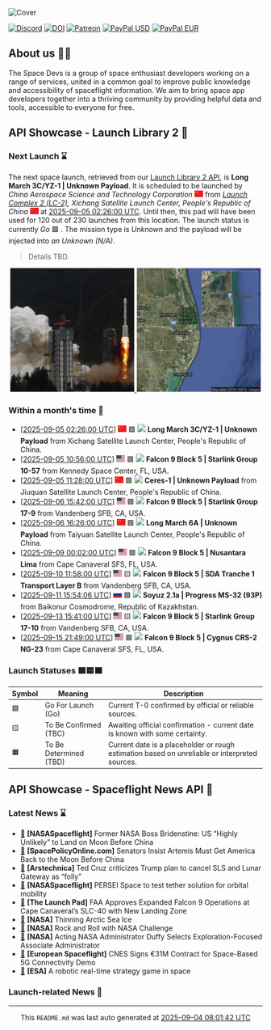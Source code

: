 ![Cover](https://raw.githubusercontent.com/TheSpaceDevs/Tutorials/main/assets/tsd_cover.png)


[![Discord](https://img.shields.io/badge/Discord-%237289DA.svg?style=for-the-badge&logo=discord&logoColor=white)](https://discord.gg/p7ntkNA)
[![DOI](https://img.shields.io/badge/DOI-10.5281/zenodo.15277896-blue.svg?style=for-the-badge)](https://doi.org/10.5281/zenodo.15277896)
[![Patreon](https://img.shields.io/badge/Patreon-F96854?style=for-the-badge&logo=patreon&logoColor=white)](https://www.patreon.com/TheSpaceDevs)
[![PayPal USD](https://img.shields.io/badge/PayPal-00457C?style=for-the-badge&logo=paypal&logoColor=white&label=USD)](https://www.paypal.com/donate/?hosted_button_id=UCPX4EL6E9JFA)
[![PayPal EUR](https://img.shields.io/badge/PayPal-00457C?style=for-the-badge&logo=paypal&logoColor=white&label=EUR)](https://www.paypal.com/donate/?hosted_button_id=5S7MGGWJJBHL6)

## About us 🧑‍🚀
The Space Devs is a group of space enthusiast developers working on a range of
services, united in a common goal to improve public knowledge and accessibility
of spaceflight information. We aim to bring space app developers together into a
thriving community by providing helpful data and tools, accessible to everyone
for free.

## API Showcase - Launch Library 2 🚀

### Next Launch ⌛
The next space launch, retrieved from our
<a href="https://thespacedevs.com/llapi">Launch Library 2 API</a>, is
**Long March 3C/YZ-1 | Unknown Payload**. It is scheduled to be launched by *China Aerospace Science and Technology Corporation*
<img width="17" src="https://raw.githubusercontent.com/lipis/flag-icons/main/flags/4x3/cn.svg" />
from *<a href="https://en.wikipedia.org/wiki/Xichang_Satellite_Launch_Center">Launch Complex 2 (LC-2)</a>, Xichang Satellite Launch Center, People's Republic of China*
<img width="17" src="https://raw.githubusercontent.com/lipis/flag-icons/main/flags/4x3/cn.svg" />
at <a href="https://www.timeanddate.com/worldclock/fixedtime.html?iso=20250905T022600">2025-09-05 02:26:00 UTC</a>.  Until
then, this pad will have been used for 120
out of 230 launches from this location. The launch status is currently
*Go* 🟩 . The mission type is
*Unknown* and the payload will be injected
into *an Unknown
(N/A)*.
<br>
<blockquote>
  Details TBD.
</blockquote>

<p float="left" align="center">
  <a href="https://en.wikipedia.org/wiki/Long_March_3C" >
    <img alt="launch-image" width="49%" src="/profile/cache/launch_image.png" />
  </a>
  <a href="https://www.google.com/maps?q=28.245564,102.026751" >
    <img alt="pad-location" width="49%" src="/profile/cache/new_pad_image.png"  />
  </a>
</p>

### Within a month's time 📅
- \[<a href="https://www.timeanddate.com/worldclock/fixedtime.html?iso=20250905T022600">2025-09-05 02:26:00 UTC</a>\]  <img width="17" src="https://raw.githubusercontent.com/lipis/flag-icons/main/flags/4x3/cn.svg" /> 🟩  <a href="https://www.google.com/calendar/render?action=TEMPLATE&text=Long March 3C/YZ-1 | Unknown Payload&location=Xichang Satellite Launch Center, People&#x27;s Republic of China&dates=20250905T022600Z%2F20250905T025300Z"><img border="0" width="15" src="https://upload.wikimedia.org/wikipedia/commons/a/a5/Google_Calendar_icon_%282020%29.svg"></a> **Long March 3C/YZ-1 | Unknown Payload** from Xichang Satellite Launch Center, People's Republic of China.
- \[<a href="https://www.timeanddate.com/worldclock/fixedtime.html?iso=20250905T105600">2025-09-05 10:56:00 UTC</a>\]  <img width="17" src="https://raw.githubusercontent.com/lipis/flag-icons/main/flags/4x3/us.svg" /> 🟩  <a href="https://www.google.com/calendar/render?action=TEMPLATE&text=Falcon 9 Block 5 | Starlink Group 10-57&location=Kennedy Space Center, FL, USA&dates=20250905T105600Z%2F20250905T145600Z"><img border="0" width="15" src="https://upload.wikimedia.org/wikipedia/commons/a/a5/Google_Calendar_icon_%282020%29.svg"></a> **Falcon 9 Block 5 | Starlink Group 10-57** from Kennedy Space Center, FL, USA.
- \[<a href="https://www.timeanddate.com/worldclock/fixedtime.html?iso=20250905T112800">2025-09-05 11:28:00 UTC</a>\]  <img width="17" src="https://raw.githubusercontent.com/lipis/flag-icons/main/flags/4x3/cn.svg" /> 🟩  <a href="https://www.google.com/calendar/render?action=TEMPLATE&text=Ceres-1 | Unknown Payload&location=Jiuquan Satellite Launch Center, People&#x27;s Republic of China&dates=20250905T112800Z%2F20250905T120800Z"><img border="0" width="15" src="https://upload.wikimedia.org/wikipedia/commons/a/a5/Google_Calendar_icon_%282020%29.svg"></a> **Ceres-1 | Unknown Payload** from Jiuquan Satellite Launch Center, People's Republic of China.
- \[<a href="https://www.timeanddate.com/worldclock/fixedtime.html?iso=20250906T154200">2025-09-06 15:42:00 UTC</a>\]  <img width="17" src="https://raw.githubusercontent.com/lipis/flag-icons/main/flags/4x3/us.svg" /> 🟩  <a href="https://www.google.com/calendar/render?action=TEMPLATE&text=Falcon 9 Block 5 | Starlink Group 17-9&location=Vandenberg SFB, CA, USA&dates=20250906T154200Z%2F20250906T194200Z"><img border="0" width="15" src="https://upload.wikimedia.org/wikipedia/commons/a/a5/Google_Calendar_icon_%282020%29.svg"></a> **Falcon 9 Block 5 | Starlink Group 17-9** from Vandenberg SFB, CA, USA.
- \[<a href="https://www.timeanddate.com/worldclock/fixedtime.html?iso=20250906T162600">2025-09-06 16:26:00 UTC</a>\]  <img width="17" src="https://raw.githubusercontent.com/lipis/flag-icons/main/flags/4x3/cn.svg" /> 🟩  <a href="https://www.google.com/calendar/render?action=TEMPLATE&text=Long March 6A | Unknown Payload&location=Taiyuan Satellite Launch Center, People&#x27;s Republic of China&dates=20250906T162600Z%2F20250906T165200Z"><img border="0" width="15" src="https://upload.wikimedia.org/wikipedia/commons/a/a5/Google_Calendar_icon_%282020%29.svg"></a> **Long March 6A | Unknown Payload** from Taiyuan Satellite Launch Center, People's Republic of China.
- \[<a href="https://www.timeanddate.com/worldclock/fixedtime.html?iso=20250909T000200">2025-09-09 00:02:00 UTC</a>\]  <img width="17" src="https://raw.githubusercontent.com/lipis/flag-icons/main/flags/4x3/us.svg" /> 🟩  <a href="https://www.google.com/calendar/render?action=TEMPLATE&text=Falcon 9 Block 5 | Nusantara Lima&location=Cape Canaveral SFS, FL, USA&dates=20250909T000200Z%2F20250909T015800Z"><img border="0" width="15" src="https://upload.wikimedia.org/wikipedia/commons/a/a5/Google_Calendar_icon_%282020%29.svg"></a> **Falcon 9 Block 5 | Nusantara Lima** from Cape Canaveral SFS, FL, USA.
- \[<a href="https://www.timeanddate.com/worldclock/fixedtime.html?iso=20250910T115800">2025-09-10 11:58:00 UTC</a>\]  <img width="17" src="https://raw.githubusercontent.com/lipis/flag-icons/main/flags/4x3/us.svg" /> 🟨  <a href="https://www.google.com/calendar/render?action=TEMPLATE&text=Falcon 9 Block 5 | SDA Tranche 1 Transport Layer B&location=Vandenberg SFB, CA, USA&dates=20250910T115800Z%2F20250910T151000Z"><img border="0" width="15" src="https://upload.wikimedia.org/wikipedia/commons/a/a5/Google_Calendar_icon_%282020%29.svg"></a> **Falcon 9 Block 5 | SDA Tranche 1 Transport Layer B** from Vandenberg SFB, CA, USA.
- \[<a href="https://www.timeanddate.com/worldclock/fixedtime.html?iso=20250911T155406">2025-09-11 15:54:06 UTC</a>\]  <img width="17" src="https://raw.githubusercontent.com/lipis/flag-icons/main/flags/4x3/ru.svg" /> 🟩  <a href="https://www.google.com/calendar/render?action=TEMPLATE&text=Soyuz 2.1a | Progress MS-32 (93P)&location=Baikonur Cosmodrome, Republic of Kazakhstan&dates=20250911T155406Z%2F20250911T155406Z"><img border="0" width="15" src="https://upload.wikimedia.org/wikipedia/commons/a/a5/Google_Calendar_icon_%282020%29.svg"></a> **Soyuz 2.1a | Progress MS-32 (93P)** from Baikonur Cosmodrome, Republic of Kazakhstan.
- \[<a href="https://www.timeanddate.com/worldclock/fixedtime.html?iso=20250913T154100">2025-09-13 15:41:00 UTC</a>\]  <img width="17" src="https://raw.githubusercontent.com/lipis/flag-icons/main/flags/4x3/us.svg" /> 🟨  <a href="https://www.google.com/calendar/render?action=TEMPLATE&text=Falcon 9 Block 5 | Starlink Group 17-10&location=Vandenberg SFB, CA, USA&dates=20250913T154100Z%2F20250913T194100Z"><img border="0" width="15" src="https://upload.wikimedia.org/wikipedia/commons/a/a5/Google_Calendar_icon_%282020%29.svg"></a> **Falcon 9 Block 5 | Starlink Group 17-10** from Vandenberg SFB, CA, USA.
- \[<a href="https://www.timeanddate.com/worldclock/fixedtime.html?iso=20250915T214900">2025-09-15 21:49:00 UTC</a>\]  <img width="17" src="https://raw.githubusercontent.com/lipis/flag-icons/main/flags/4x3/us.svg" /> 🟩  <a href="https://www.google.com/calendar/render?action=TEMPLATE&text=Falcon 9 Block 5 | Cygnus CRS-2 NG-23&location=Cape Canaveral SFS, FL, USA&dates=20250915T214900Z%2F20250915T214900Z"><img border="0" width="15" src="https://upload.wikimedia.org/wikipedia/commons/a/a5/Google_Calendar_icon_%282020%29.svg"></a> **Falcon 9 Block 5 | Cygnus CRS-2 NG-23** from Cape Canaveral SFS, FL, USA.


### Launch Statuses 🟩🟨🟧
<p align="center">
    <table class="tg">
    <thead>
      <tr>
        <th class="tg-0pky">Symbol</th>
        <th class="tg-0pky">Meaning</th>
        <th class="tg-0pky">Description</th>
      </tr>
    </thead>
    <tbody>
      <tr>
        <td class="tg-0pky">🟩</td>
        <td class="tg-0pky">Go For Launch (Go)</td>
        <td class="tg-0pky">Current T-0 confirmed by official or reliable sources.</td>
      </tr>
      <tr>
        <td class="tg-0pky">🟨</td>
        <td class="tg-0pky">To Be Confirmed (TBC)</td>
        <td class="tg-0pky">Awaiting official confirmation - current date is known with some certainty.</td>
      </tr>
      <tr>
        <td class="tg-0pky">🟧</td>
        <td class="tg-0pky">To Be Determined (TBD)</td>
        <td class="tg-0pky">Current date is a placeholder or rough estimation based on unreliable or interpreted sources.</td>
      </tr>
    </tbody>
    </table>
</p>

## API Showcase - Spaceflight News API 📰

### Latest News ⌛
- <a href="https://www.nasaspaceflight.com/2025/09/nasa-bridenstine-moon-china/" >🔗</a> **[NASASpaceflight]** Former NASA Boss Bridenstine: US “Highly Unlikely” to Land on Moon Before China
- <a href="https://spacepolicyonline.com/news/senators-insist-artemis-must-get-america-back-to-the-moon-before-china/" >🔗</a> **[SpacePolicyOnline.com]** Senators Insist Artemis Must Get America Back to the Moon Before China
- <a href="https://arstechnica.com/space/2025/09/ted-cruz-criticizes-trump-plan-to-cancel-sls-and-lunar-gateway-as-folly/" >🔗</a> **[Arstechnica]** Ted Cruz criticizes Trump plan to cancel SLS and Lunar Gateway as “folly”
- <a href="https://www.nasaspaceflight.com/2025/09/persei-space/" >🔗</a> **[NASASpaceflight]** PERSEI Space to test tether solution for orbital mobility
- <a href="https://tlpnetwork.com/news/america/faa-approves-expanded-spacex-falcon-9-operations-at-cape-canaverals-slc-40-with-new-landing-zone" >🔗</a> **[The Launch Pad]** FAA Approves Expanded Falcon 9 Operations at Cape Canaveral’s SLC-40 with New Landing Zone
- <a href="https://www.nasa.gov/image-article/thinning-arctic-sea-ice/" >🔗</a> **[NASA]** Thinning Arctic Sea Ice
- <a href="https://www.nasa.gov/directorates/stmd/prizes-challenges-crowdsourcing-program/center-of-excellence-for-collaborative-innovation-coeci/rock-and-roll-with-nasa-challenge/" >🔗</a> **[NASA]** Rock and Roll with NASA Challenge
- <a href="https://www.nasa.gov/news-release/acting-nasa-administrator-duffy-selects-exploration-focused-associate-administrator/" >🔗</a> **[NASA]** Acting NASA Administrator Duffy Selects Exploration-Focused Associate Administrator
- <a href="https://europeanspaceflight.com/cnes-signs-e31m-contract-for-space-based-5g-connectivity-demo/" >🔗</a> **[European Spaceflight]** CNES Signs €31M Contract for Space-Based 5G Connectivity Demo
- <a href="https://www.esa.int/ESA_Multimedia/Images/2025/09/A_robotic_real-time_strategy_game_in_space" >🔗</a> **[ESA]** A robotic real-time strategy game in space


### Launch-related News 🚀



<hr>
  <div align="center">
  This <code>README.md</code> was last auto generated at <a href="https://www.timeanddate.com/worldclock/fixedtime.html?iso=20250904T080142">2025-09-04 08:01:42 UTC</a>
  <br>
  <!-- <a href="https://medium.com/@g.h.garrett" target="_blank">Learn to add space launches to your profile here!</a> -->
</div>